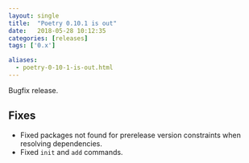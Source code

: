 ```yaml
---
layout: single
title:  "Poetry 0.10.1 is out"
date:   2018-05-28 10:12:35
categories: [releases]
tags: ['0.x']

aliases:
  - poetry-0-10-1-is-out.html
---
```


Bugfix release.


## Fixes


- Fixed packages not found for prerelease version constraints when resolving dependencies.
- Fixed `init` and `add` commands.
